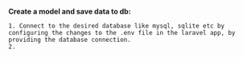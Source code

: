 **Create a model and save data to db:**

    1. Connect to the desired database like mysql, sqlite etc by configuring the changes to the .env file in the laravel app, by providing the database connection.
    2. 
